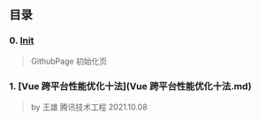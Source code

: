## 目录

### 0. [Init](init.md)

> GithubPage 初始化页

### 1. [Vue 跨平台性能优化十法](Vue 跨平台性能优化十法.md)

> by 王雄 腾讯技术工程 2021.10.08

